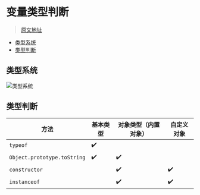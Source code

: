 # 变量类型判断

> [原文地址](https://github.com/hua03/blog/blob/master/blog/JavaScript/变量类型判断.md)

<!-- TOC depthFrom:2 -->

- [类型系统](#类型系统)
- [类型判断](#类型判断)

<!-- /TOC -->

## 类型系统

![类型系统](http://opd59bmxu.bkt.clouddn.com/20171214204330.png)


## 类型判断

| 方法                        | 基本类型 | 对象类型（内置对象）      | 自定义对象 |
| --------------------------- | -------- | ----------------------- | ---------- |
| `typeof`                    | ✔️       |                           |            |
| `Object.prototype.toString` | ✔️       | ✔️                        |            |
| `constructor`               |          | ✔️                        | ✔️         |
| `instanceof`                |          | ✔️                        | ✔️         |